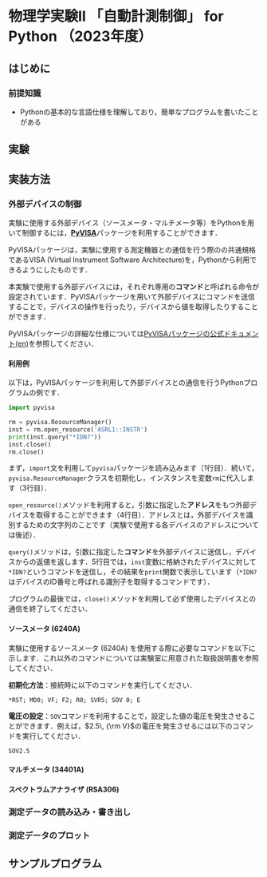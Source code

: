 # 物理学実験II 「自動計測制御」 for Python （2023年度）
## はじめに

### 前提知識
- Pythonの基本的な言語仕様を理解しており，簡単なプログラムを書いたことがある

## 実験

## 実装方法
### 外部デバイスの制御
実験に使用する外部デバイス（ソースメータ・マルチメータ等）をPythonを用いて制御するには，[**PyVISA**](https://pypi.org/project/PyVISA/)パッケージを利用することができます．

PyVISAパッケージは，実験に使用する測定機器との通信を行う際のの共通規格であるVISA (Virtual Instrument Software Architecture)を，Pythonから利用できるようにしたものです．

本実験で使用する外部デバイスには，それぞれ専用の**コマンド**と呼ばれる命令が設定されています．PyVISAパッケージを用いて外部デバイスにコマンドを送信することで，デバイスの操作を行ったり，デバイスから値を取得したりすることができます．

PyVISAパッケージの詳細な仕様については[PyVISAパッケージの公式ドキュメント(en)](https://pyvisa.readthedocs.io/en/latest/)を参照してください．

#### 利用例
以下は，PyVISAパッケージを利用して外部デバイスとの通信を行うPythonプログラムの例です．

```python
import pyvisa

rm = pyvisa.ResourceManager()
inst = rm.open_resource('ASRL1::INSTR')
print(inst.query("*IDN?"))
inst.close()
rm.close()
```

まず，`import`文を利用して`pyvisa`パッケージを読み込みます（1行目）．続いて，`pyvisa.ResourceManager`クラスを初期化し，インスタンスを変数`rm`に代入します（3行目）．

`open_resource()`メソッドを利用すると，引数に指定した**アドレス**をもつ外部デバイスを取得することができます（4行目）．アドレスとは，外部デバイスを識別するための文字列のことです（実験で使用する各デバイスのアドレスについては後述）．

`query()`メソッドは，引数に指定した**コマンド**を外部デバイスに送信し，デバイスからの返値を返します．5行目では，`inst`変数に格納されたデバイスに対して`*IDN?`というコマンドを送信し，その結果を`print`関数で表示しています（`*IDN?`はデバイスのID番号と呼ばれる識別子を取得するコマンドです）．

プログラムの最後では，`close()`メソッドを利用して必ず使用したデバイスとの通信を終了してください．

#### ソースメータ (6240A)
実験に使用するソースメータ (6240A) を使用する際に必要なコマンドを以下に示します．これ以外のコマンドについては実験室に用意された取扱説明書を参照してください．

**初期化方法**：接続時に以下のコマンドを実行してください．
```
*RST; MD0; VF; F2; R0; SVR5; SOV 0; E
```

**電圧の設定**：`SOV`コマンドを利用することで，設定した値の電圧を発生させることができます．例えば，$2.5\, {\rm V}$の電圧を発生させるには以下のコマンドを実行してください．
```
SOV2.5
```

#### マルチメータ (34401A)
#### スペクトラムアナライザ (RSA306)

### 測定データの読み込み・書き出し

### 測定データのプロット

## サンプルプログラム
